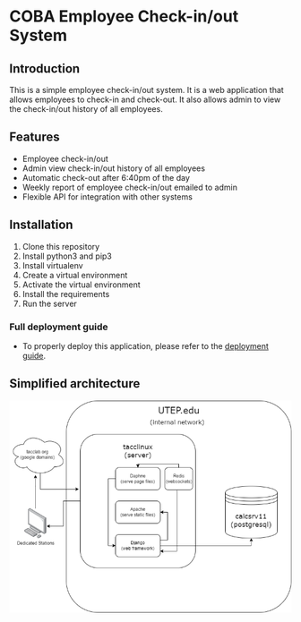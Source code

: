 # COBA Employee Check-in/out System

## Introduction
This is a simple employee check-in/out system. It is a web application that allows employees to check-in and check-out. It also allows admin to view the check-in/out history of all employees.

## Features
- Employee check-in/out
- Admin view check-in/out history of all employees
- Automatic check-out after 6:40pm of the day
- Weekly report of employee check-in/out emailed to admin
- Flexible API for integration with other systems

## Installation
1. Clone this repository
2. Install python3 and pip3
3. Install virtualenv
4. Create a virtual environment
5. Activate the virtual environment
6. Install the requirements
7. Run the server

### Full deployment guide
- To properly deploy this application, please refer to the [deployment guide](ubuntu-deployment-guide.md).

## Simplified architecture
![Architecture](git_assets/img/simple_diagram.png)
